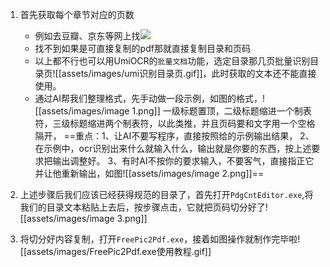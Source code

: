 1. 首先获取每个章节对应的页数
	- 例如去豆瓣、京东等网上找![](assets/images/image%204.png)
	- 找不到如果是可直接复制的pdf那就直接复制目录和页码
	- 以上都不行也可以用UmiOCR的`批量文档`功能，选定目录那几页批量识别目录页![[assets/images/umi识别目录页.gif]]，此时获取的文本还不能直接使用。
	- 通过AI帮我们整理格式，先手动做一段示例，如图的格式，![[assets/images/image 1.png]]
	  一级标题置顶，二级标题缩进一个制表符，三级标题缩进两个制表符，以此类推，并且页码要和文字用一个空格隔开，
	  ==重点：1、让AI不要写程序，直接按照给的示例输出结果，
	  2、在示例中，ocr识别出来什么就输入什么，输出就是你要的东西，按上述要求把输出调整好。
	  3、有时AI不按你的要求输入，不要客气，直接指正它并让他重新输出，如图![[assets/images/image 2.png]]==
	
2. 上述步骤后我们应该已经获得规范的目录了，首先打开`PdgCntEditor.exe`,将我们的目录文本粘贴上去后，按步骤点击，它就把页码切分好了![[assets/images/image 3.png]]
3. 将切分好内容复制，打开`FreePic2Pdf.exe`，接着如图操作就制作完毕啦![[assets/images/FreePic2Pdf.exe使用教程.gif]]




